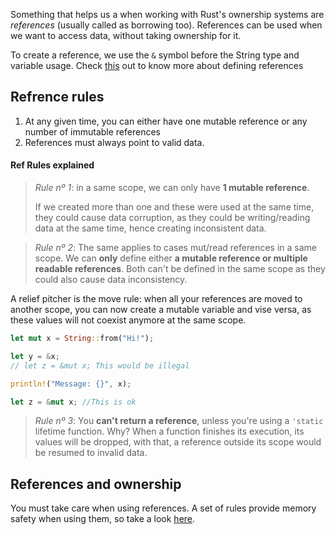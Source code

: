 Something that helps us a when working with Rust's ownership systems are _references_ (usually called as borrowing too). 
References can be used when we want to access data, without taking ownership for it. 

To create a reference, we use the ``&`` symbol before the String type and variable usage. 
Check [this](../Data/References) out to know more about defining references

## Refrence rules
1. At any given time, you can either have one mutable reference or any number of immutable references
2. References must always point to valid data.

#### Ref Rules explained
> _Rule nº 1_: in a same scope, we can only have **1 mutable reference**. 
> 
> If we created more than one and these were used at the same time, they could cause data corruption, as they could be writing/reading data at the same time, hence creating inconsistent data. 

> _Rule nº 2_: The same applies to cases mut/read references in a same scope. We can **only** define either **a mutable reference or multiple readable references**. Both can't be defined in the same scope as they could also cause data inconsistency. 

A relief pitcher is the move rule: when all your references are moved to another scope, you can now create a mutable variable and vise versa, as these values will not coexist anymore at the same scope. 

```rust
let mut x = String::from("Hi!");

let y = &x;
// let z = &mut x; This would be illegal 

println!("Message: {}", x);

let z = &mut x; //This is ok
```

> _Rule nº 3_: You **can't return a reference**, unless you're using a ``'static`` lifetime function. 
> Why? When a function finishes its execution, its values will be dropped, with that, a reference outside its scope would be resumed to invalid data.

## References and ownership 
You must take care when using references. A set of rules provide memory safety when using them, so take a look [here](./Ownership).